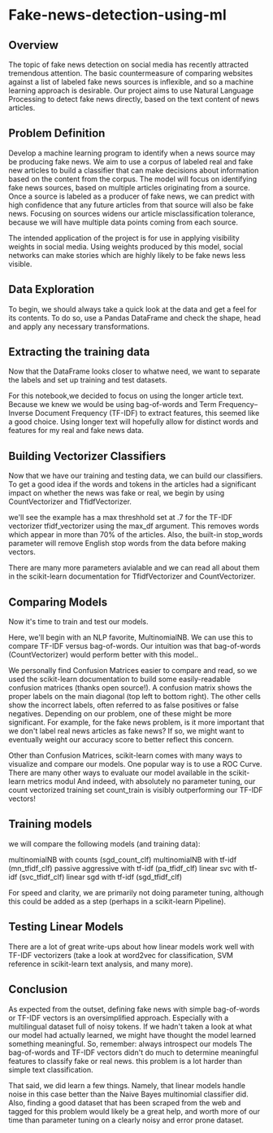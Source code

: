 # Fake-news-detection-using-ml


## Overview  
The topic of fake news detection on social media has recently attracted tremendous attention. The basic countermeasure of comparing websites against a list of labeled fake news sources is inflexible, and so a machine learning approach is desirable.  Our project aims to use Natural Language Processing to detect fake news directly, based on the text content of news articles. 

## Problem Definition
Develop a machine learning program to identify when a news source may be producing fake news. We aim to use a corpus of labeled real and fake new articles to build a classifier that can make decisions about information based on the content from the corpus. The model will focus on identifying fake news sources, based on multiple articles originating from a source.  Once a source is labeled as a producer of fake news, we can predict with high confidence that any future articles from that source will also be fake news.  Focusing on sources widens our article misclassification tolerance, because we will have multiple data points coming from each source.  

The intended application of the project is for use in applying visibility weights in social media.  Using weights produced by this model, social networks can make stories which are highly likely to be fake news less visible.


## Data Exploration
To begin, we should always take a quick look at the data and get a feel for its contents. To do so, use a Pandas DataFrame and check the shape, head and apply any necessary transformations.

## Extracting the training data

Now that the DataFrame looks closer to whatwe need, we want to separate the labels and set up training and test datasets. 

For this notebook,we decided to focus on using the longer article text. Because we knew we would be using bag-of-words and Term Frequency–Inverse Document Frequency (TF-IDF) to extract features, this seemed like a good choice. Using longer text will hopefully allow for distinct words and features for my real and fake news data.


## Building Vectorizer Classifiers

Now that we have our training and testing data, we can build our classifiers. To get a good idea if the words and tokens in the articles had a significant impact on whether the news was fake or real, we begin by using CountVectorizer and TfidfVectorizer.

we'll see the example has a max threshhold set at .7 for the TF-IDF vectorizer tfidf_vectorizer using the max_df argument. This removes words which appear in more than 70% of the articles. Also, the built-in stop_words parameter will remove English stop words from the data before making vectors.

There are many more parameters avialable and we can read all about them in the scikit-learn documentation for TfidfVectorizer and CountVectorizer.

## Comparing Models

Now it's time to train and test our models.

Here, we'll begin with an NLP favorite, MultinomialNB. We can use this to compare TF-IDF versus bag-of-words. Our intuition was that bag-of-words (CountVectorizer) would perform better with this model..

We personally find Confusion Matrices easier to compare and read, so we used the scikit-learn documentation to build some easily-readable confusion matrices (thanks open source!). A confusion matrix shows the proper labels on the main diagonal (top left to bottom right). The other cells show the incorrect labels, often referred to as false positives or false negatives. Depending on our problem, one of these might be more significant. For example, for the fake news problem, is it more important that we don't label real news articles as fake news? If so, we might want to eventually weight our accuracy score to better reflect this concern.

Other than Confusion Matrices, scikit-learn comes with many ways to visualize and compare our models. One popular way is to use a ROC Curve. There are many other ways to evaluate our model available in the scikit-learn metrics modul And indeed, with absolutely no parameter tuning, our count vectorized training set count_train is visibly outperforming our TF-IDF vectors!

## Training models


we will compare the following models (and training data):

 multinomialNB with counts (sgd_count_clf)
 multinomialNB with tf-idf (mn_tfidf_clf)
 passive aggressive with tf-idf (pa_tfidf_clf)
 linear svc with tf-idf (svc_tfidf_clf)
 linear sgd with tf-idf (sgd_tfidf_clf)

For speed and clarity, we are primarily not doing parameter tuning, although this could be added as a step (perhaps in a scikit-learn Pipeline).


## Testing Linear Models

There are a lot of great write-ups about how linear models work well with TF-IDF vectorizers (take a look at word2vec for classification, SVM reference in scikit-learn text analysis, and many more).


## Conclusion

As expected from the outset, defining fake news with simple bag-of-words or TF-IDF vectors is an oversimplified approach. Especially with a multilingual dataset full of noisy tokens. If we hadn't taken a look at what our model had actually learned, we might have thought the model learned something meaningful. So, remember: always introspect our models
The bag-of-words and TF-IDF vectors didn't do much to determine meaningful features to classify fake or real news. this problem is a lot harder than simple text classification.

That said, we did learn a few things. Namely, that linear models handle noise in this case better than the Naive Bayes multinomial classifier did. Also, finding a good dataset that has been scraped from the web and tagged for this problem would likely be a great help, and worth more of our time than parameter tuning on a clearly noisy and error prone dataset.


